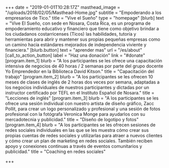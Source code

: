 +++
date = "2019-01-01T10:28:17Z"
masthead_image = "/uploads/2018/02/05/Masthead-Home.jpg"
subtitle = "Empoderando a los empresarios de Tico."
title = "Vive el Sueño"
type = "homepage"
[blurb]
text = "Vive El Sueño, con sede en Nosara, Costa Rica, es un programa de empoderamiento educativo y financiero que tiene como objetivo brindar a los ciudadanos costarricenses (Ticos) las habilidades, tutoría y herramientas para abrir y mantener sus propias pequeñas empresas como un camino hacia estándares mejorados de independencia viviente y financiera."
[blurb.button]
text = "aprender mas"
url = "/es/about"
[call_to_action_button]
label = "Haz una donación"
link = "#donate"
[program.item_1]
blurb = "A los participantes se les ofrece una capacitación intensiva de negocios de 40 horas / 2 semanas por parte del grupo docente Yo Emprendedor en la Biblioteca David Kitson."
title = "Capacitación del trabajo"
[program.item_2]
blurb = "A los participantes se les ofrecen 10 meses de clases de inglés de 2 horas dos veces por semana, adaptadas a los negocios individuales de nuestros participantes y dictadas por un instructor certificado por TEFL en el Instituto Español de Nosara."
title = "Lecciones de inglés"
[program.item_3]
blurb = "A los participantes se les ofrece una sesión individual con nuestro artista de diseño gráfico, Zacc Pollit, para crear un logo personalizado y profesional y una sesión de fotos profesional con la fotógrafa Veronica Monge para ayudarlos con su mercadotecnia y publicidad."
title = "Diseño de logotipo y fotos"
[program.item_4]
blurb = "A los participantes se les ofrecen sesiones de redes sociales individuales en las que se les muestra cómo crear sus propias cuentas de redes sociales y utilizarlas para atraer a nuevos clientes y cómo crear un plan de marketing en redes sociales. También reciben apoyo y conexiones continuas a través de eventos comunitarios y publicidad."
title = "Coaching en redes sociales"

+++
